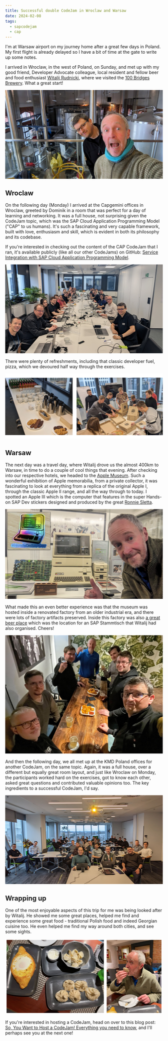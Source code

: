 ```yaml
---
title: Successful double CodeJam in Wroclaw and Warsaw
date: 2024-02-08
tags:
  - sapcodejam
  - cap
---
```

I'm at Warsaw airport on my journey home after a great few days in Poland. My first flight is already delayed so I have a bit of time at the gate to write up some notes.

I arrived in Wroclaw, in the west of Poland, on Sunday, and met up with my good friend, Developer Advocate colleague, local resident and fellow beer and food enthusiast [Witalij Rudnicki](https://www.linkedin.com/in/witalij/), where we visited the [100 Bridges Brewery](https://100mostow.pl/en/wroclaw/). What a great start! 

![Witalij and me at the Stu Mostow brewery](/images/2024/02/witalij-dj-stu-mostow-brewery.jpg)

## Wroclaw

On the following day (Monday) I arrived at the Capgemini offices in Wroclaw, greeted by Dominik in a room that was perfect for a day of learning and networking. It was a full house, not surprising given the CodeJam topic, which was the SAP Cloud Application Programming Model ("CAP" to us humans). It's such a fascinating and very capable framework, built with love, enthusiasm and skill, which is evident in both its philosophy and its codebase.

If you're interested in checking out the content of the CAP CodeJam that I ran, it's available publicly (like all our other CodeJams) on GitHub: [Service Integration with SAP Cloud Application Programming Model](https://github.com/SAP-samples/cap-service-integration-codejam/).

![Wroclaw CodeJam participants](/images/2024/02/wroclaw-codejam-participants.jpg)

There were plenty of refreshments, including that classic developer fuel, pizza, which we devoured half way through the exercises.

![Food at Capgemini in Wroclaw](/images/2024/02/wroclaw-food.png)

## Warsaw

The next day was a travel day, where Witalij drove us the almost 400km to Warsaw, in time to do a couple of cool things that evening. After checking into our respective hotels, we headed to the [Apple Museum](https://applemuzeumpolska.pl/en/main-page/). Such a wonderful exhibition of Apple memorabilia, from a private collector, it was fascinating to look at everything from a replica of the original Apple I, through the classic Apple II range, and all the way through to today. I spotted an Apple III which is the computer that features in the super Hands-on SAP Dev stickers designed and produced by the great [Ronnie Sletta](https://www.linkedin.com/in/rsletta/).

![Apple III and a Hands-on SAP Dev sticker](/images/2024/02/apple-iii-sticker.png)

What made this an even better experience was that the museum was hosted inside a renovated factory from an older industrial era, and there were lots of factory artifacts preserved. Inside this factory was also [a great beer place](https://uwaga-piwo.ontap.pl/) which was the location for an SAP Stammtisch that Witalij had also organised. Cheers!

![cheers!](/images/2024/02/stammtisch.jpg)

And then the following day, we all met up at the KMD Poland offices for another CodeJam, on the same topic. Again, it was a full house, over a different but equally great room layout, and just like Wroclaw on Monday, the participants worked hard on the exercises, got to know each other, asked great questions and contributed valuable opinions too. The key ingredients to a successful CodeJam, I'd say.

![Warsaw CodeJam participants](/images/2024/02/warsaw-codejam-participants.jpg)

## Wrapping up

One of the most enjoyable aspects of this trip for me was being looked after by Witalij. He showed me some great places, helped me find and experience some great food - traditional Polish food and indeed Georgian cuisine too. He even helped me find my way around both cities, and see some sights.

![Georgian cuisine](/images/2024/02/georgian-cuisine.png)

If you're interested in hosting a CodeJam, head on over to this blog post: [So, You Want to Host a CodeJam! Everything you need to know](https://community.sap.com/t5/sap-codejam-blog-posts/so-you-want-to-host-a-codejam-everything-you-need-to-know/ba-p/221415), and I'll perhaps see you at the next one!
